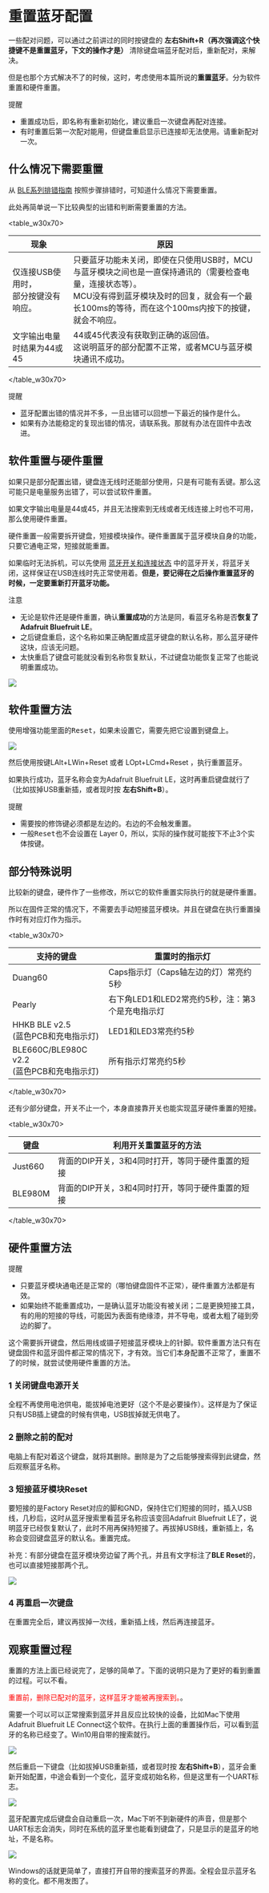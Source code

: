 # 重置蓝牙配置
一些配对问题，可以通过之前讲过的同时按键盘的 **左右Shift+R（再次强调这个快捷键不是重置蓝牙，下文的操作才是）** 清除键盘端蓝牙配对后，重新配对，来解决。

但是也那个方式解决不了的时候，这时，考虑使用本篇所说的**重置蓝牙**。分为软件重置和硬件重置。

<html><div class="hint">
<subtitle>提醒</subtitle>
<ul><li>重置成功后，即名称有重新初始化，建议重启一次键盘再配对连接。</li>
<li>有时重置后第一次配对能用，但键盘重启显示已连接却无法使用。请重新配对一次。</li><ul>
</div></html>


## 什么情况下需要重置
从 [BLE系列排错指南](ble-series/troubleshooting) 按照步骤排错时，可知道什么情况下需要重置。

此处再简单说一下比较典型的出错和判断需要重置的方法。

<table_w30x70>

| 现象 | 原因 |
| --- | --- |
| 仅连接USB使用时，<br>部分按键没有响应。 | 只要蓝牙功能未关闭，即使在只使用USB时，MCU与蓝牙模块之间也是一直保持通讯的（需要检查电量，连接状态等）。<br>MCU没有得到蓝牙模块及时的回复，就会有一个最长100ms的等待，而在这个100ms内按下的按键，就会不响应。 |
| 文字输出电量时结果为44或45 | 44或45代表没有获取到正确的返回值。<br>这说明蓝牙的部分配置不正常，或者MCU与蓝牙模块通讯不成功。 |

</table_w30x70>

<div class="hint">
<subtitle>提醒</subtitle>

  - 蓝牙配置出错的情况并不多，一旦出错可以回想一下最近的操作是什么。
  - 如果有办法能稳定的复现出错的情况，请联系我。那就有办法在固件中去改进。
</div>

## 软件重置与硬件重置
如果只是部分配置出错，键盘连无线时还能部分使用，只是有可能有丢键。那么这可能只是电量服务出错了，可以尝试软件重置。

如果文字输出电量是44或45，并且无法搜索到无线或者无线连接上时也不可用，那么使用硬件重置。

硬件重置一般需要拆开键盘，短接模块操作。硬件重置属于蓝牙模块自身的功能，只要它通电正常，短接就能重置。

如果临时无法拆机，可以先使用 [蓝牙开关和连接状态](ble-series/connection-status) 中的蓝牙开关，将蓝牙关闭，这样保证在USB连线时先正常使用着。**但是，要记得在之后操作重置蓝牙的时候，一定要重新打开蓝牙功能。**

<html><div class="attention">
<subtitle>注意</subtitle>
<ul><li>无论是软件还是硬件重置，确认<b>重置成功</b>的方法是同，看蓝牙名称是否<b>恢复了Adafruit Bluefruit LE</b>。</li>
<li>之后键盘重启，这个名称如果正确配置成蓝牙键盘的默认名称，那么蓝牙硬件这块，应该无问题。</li>
<li>太快重启了键盘可能就没看到名称恢复默认，不过键盘功能恢复正常了也能说明重置成功。<ul>
</div></html>


![](/assets/reset-ble-08.jpg?600)


## 软件重置方法
使用增强功能里面的<kbd>Reset</kbd>，如果未设置它，需要先把它设置到键盘上。

![](/assets/reset-ble-01.jpg)

然后使用按键<key>LAlt+LWin+Reset</key> 或者 <key>LOpt+LCmd+Reset</key> ，执行重置蓝牙。

如果执行成功，蓝牙名称会变为Adafruit Bluefruit LE，这时再重启键盘就行了（比如拔掉USB重新插，或者现时按 **左右Shift+B**）。

<html><div class="hint">
<subtitle>提醒</subtitle>
<ul><li>需要按的修饰键必须都是左边的。右边的不会触发重置。</li>
<li>一般<kbd>Reset</kbd>也不会设置在 Layer 0，所以，实际的操作就可能按下不止3个实体按键。</li><ul>
</div></html>


## 部分特殊说明

比较新的键盘，硬件作了一些修改，所以它的软件重置实际执行的就是硬件重置。

所以在固件正常的情况下，不需要去手动短接蓝牙模块。并且在键盘在执行重置操作时有对应灯作为指示。

<table_w30x70>

| 支持的键盘 | 重置时的指示灯 |
| --- | --- | 
| Duang60 | Caps指示灯（Caps轴左边的灯）常亮约5秒 |
| Pearly | 右下角LED1和LED2常亮约5秒，注：第3个是充电指示灯 |
| HHKB BLE v2.5<br>(蓝色PCB和充电指示灯) | LED1和LED3常亮约5秒 |
| BLE660C/BLE980C v2.2<br>(蓝色PCB和充电指示灯) | 所有指示灯常亮约5秒 |

</table_w30x70>

还有少部分键盘，开关不止一个，本身直接靠开关也能实现蓝牙硬件重置的短接。

<table_w30x70>

| 键盘 | 利用开关重置蓝牙的方法 |
| --- | --- | 
| Just660 | 背面的DIP开关，3和4同时打开，等同于硬件重置的短接 |
| BLE980M | 背面的DIP开关，3和4同时打开，等同于硬件重置的短接 |

</table_w30x70>

## 硬件重置方法

<html><div class="hint">
<subtitle>提醒</subtitle>
<ul><li>只要蓝牙模块通电还是正常的（哪怕键盘固件不正常），硬件重置方法都是有效。</li>
<li>如果始终不能重置成功，一是确认蓝牙功能没有被关闭；二是更换短接工具，有的用的短接的导线，可能因为表面有绝缘漆，并不导电，或者太粗了碰到旁边的脚了。</li><ul>
</div></html>

这个需要拆开键盘，然后用线或镊子短接蓝牙模块上的针脚。软件重置方法只有在键盘固件和蓝牙固件都正常的情况下，才有效。当它们本身配置不正常了，重置不了的时候，就尝试使用硬件重置的方法。

### 1 关闭键盘电源开关
全程不再使用电池供电，能拔掉电池更好（这个不是必要操作）。这样是为了保证只有USB插上键盘的时候有供电，USB拔掉就无供电了。

### 2 删除之前的配对
电脑上有配对着这个键盘，就将其删除。删除是为了之后能够搜索得到此键盘，然后观察蓝牙名称。

### 3 短接蓝牙模块Reset
要短接的是Factory Reset对应的脚和GND，保持住它们短接的同时，插入USB线，几秒后，这时从蓝牙搜索里看蓝牙名称应该变回Adafruit Bluefruit LE了，说明蓝牙已经恢复默认了，此时不用再保持短接了。再拔掉USB线，重新插上，名称会变回键盘蓝牙的默认名。重置完成。

补充：有部分键盘在蓝牙模块旁边留了两个孔，并且有文字标注了**BLE Reset**的，也可以直接短接那两个孔。

![](/assets/reset-ble-07.jpg)

### 4 再重启一次键盘
在重置完全后，建议再拔掉一次线，重新插上线，然后再连接蓝牙。


## 观察重置过程
重置的方法上面已经说完了，足够的简单了。下面的说明只是为了更好的看到重置的过程。可以不看。

<html><font color="red">重置前，删除已配对的蓝牙，这样蓝牙才能被再搜索到。</font></html>。

需要一个可以可以正常搜索到蓝牙并且反应比较快的设备，比如Mac下使用Adafruit Bluefruit LE Connect这个软件。在执行上面的重置操作后，可以看到蓝牙的名称已经变了。Win10用自带的搜索就行。

![](/assets/reset-ble-02.png?600)

然后重启一下键盘（比如拔掉USB重新插，或者现时按 **左右Shift+B**），蓝牙会重新开始配置，中途会看到一个变化，蓝牙变成初始名称，但是这里有一个UART标志。

![](/assets/reset-ble-03.png?400)

蓝牙配置完成后键盘会自动重启一次，Mac下听不到新硬件的声音，但是那个UART标志会消失，同时在系统的蓝牙里也能看到键盘了，只是显示的是蓝牙的地址，不是名称。

![](/assets/reset-ble-04.png?600)

Windows的话就更简单了，直接打开自带的搜索蓝牙的界面。全程会显示蓝牙名称的变化。都不用发图了。
